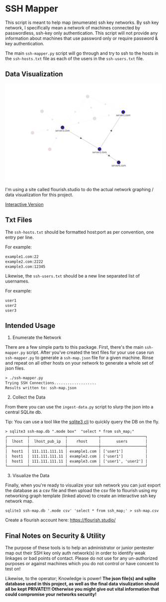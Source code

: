 # SSH Mapper

This script is meant to help map (enumerate) ssh key networks. By ssh key
network, I specifically mean a network of machines connected by passwordless,
ssh-key only authentication. This script will not provide any information about
machines that use password only or require password & key authentication.

The main `ssh-mapper.py` script will go through and try to ssh to the hosts in
the `ssh-hosts.txt` file as each of the users in the `ssh-users.txt` file.

## Data Visualization

[![Visualization](ssh-map.png)](https://public.flourish.studio/visualisation/12290183/)

I'm using a site called flourish.studio to do the actual network graphing 
/ data visualization for this project.

[Interactive Version](https://public.flourish.studio/visualisation/12290183/)

## Txt Files

The `ssh-hosts.txt` should be formatted host:port as per convention, one entry
per line.

For example:

```
example1.com:22
example2.com:2222
example3.com:12345
```

Likewise, the `ssh-users.txt` should be a new line separated list of usernames.

For example:

```
user1
user2
user3
```

## Intended Usage

1. Enumerate the Network

There are a few simple parts to this package. First, there's the main
`ssh-mapper.py` script. After you've created the text files for your use case
run `ssh-mapper.py` to generate a `ssh-map.json` file for a given machine. 
Rinse and repeat on all other hosts on your network to generate a whole set 
of json files.

```
> ./ssh-mapper.py
Trying SSH Connections...................
Results written to: ssh-map.json
```

2. Collect the Data

From there you can use the `ingest-data.py` script to slurp the json into
a central SQLite db.

Tip: You can use a tool like the [sqlite3 cli](https://sqlite.org/cli.html) to
quickly query the DB on the fly.

```
> sqlite3 ssh-map.db ".mode box"  "select * from ssh_map;"
┌─────────┬────────────────┬──────────────┬────────────────────┐
│  lhost  │  lhost_pub_ip  │    rhost     │       users        │
├─────────┼────────────────┼──────────────┼────────────────────┤
│  host1  │ 111.111.111.11 │ example1.com │ ['user1']          │
│  host1  │ 111.111.111.11 │ example2.com │ ['user1']          │
│  host1  │ 111.111.111.11 │ example3.com │ ['user1', 'user2'] │
└─────────┴────────────────┴──────────────┴────────────────────┘
```

3. Visualize the Data

Finally, when you're ready to visualize your ssh network you can just export
the database as a csv file and then upload the csv file to flourish using my
networking graph template (linked above) to create an interactive ssh key
network map.

```
sqlite3 ssh-map.db '.mode csv' 'select * from ssh_map;' > ssh-map.csv
```

Create a flourish account here: https://flourish.studio/

## Final Notes on Security & Utility

The purpose of these tools is to help an administrator or junior pentester map
out their SSH key only auth network(s) in order to identify weak linkages or
bad points of contact. Please do not use for any un-authorized purposes or
against machines which you do not control or have concent to test on!

Likewise, to the operator; Knowledge is power! __The json file(s) and sqlite
database used in this project, as well as the final data visulization should
all be kept PRIVATE!!! Otherwise you might give out vital information that
could compromise your networks security!__
